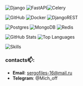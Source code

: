 
![Django](https://img.shields.io/badge/django-%23092E20.svg?style=for-the-badge&logo=django&logoColor=white) ![FastAPI](https://img.shields.io/badge/FastAPI-005571?style=for-the-badge&logo=fastapi)![Celery](https://img.shields.io/badge/celery-%23a9cc54.svg?style=for-the-badge&logo=celery&logoColor=ddf4a4)

![GitHub](https://img.shields.io/badge/github-%23121011.svg?style=for-the-badge&logo=github&logoColor=white) ![Docker](https://img.shields.io/badge/docker-%230db7ed.svg?style=for-the-badge&logo=docker&logoColor=white) ![DjangoREST](https://img.shields.io/badge/DJANGO-REST-ff1709?style=for-the-badge&logo=django&logoColor=white&color=ff1709&labelColor=gray)

![Postgres](https://img.shields.io/badge/postgres-%23316192.svg?style=for-the-badge&logo=postgresql&logoColor=white) ![MongoDB](https://img.shields.io/badge/MongoDB-%234ea94b.svg?style=for-the-badge&logo=mongodb&logoColor=white)	![Redis](https://img.shields.io/badge/redis-%23DD0031.svg?style=for-the-badge&logo=redis&logoColor=white)

![GitHub Stats](https://github-readme-stats.vercel.app/api?username=SerMichbboy&show_icons=true&theme=radical)    ![Top Languages](https://github-readme-stats.vercel.app/api/top-langs/?username=SerMichbboy&layout=compact&theme=radical)

![Skills](https://skillicons.dev/icons?i=py)


### contacts📫:
- **Email**: sergofiles-16@mail.ru
- **Telegram**: @Mich_off
